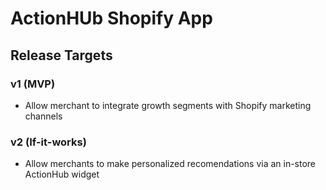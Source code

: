 # ActionHUb Shopify App

## Release Targets

### v1 (MVP) 

- Allow merchant to integrate growth segments with Shopify marketing channels

### v2 (If-it-works)

- Allow merchants to make personalized recomendations via an in-store ActionHub widget

